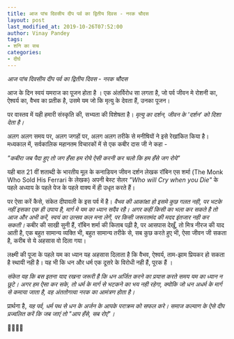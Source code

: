 ```yaml
---
title: आज पांच दिवसीय दीप पर्व का द्वितीय दिवस - नरक चौदस
layout: post
last_modified_at: 2019-10-26T07:52:00
author: Vinay Pandey
tags:
- शनि का सच
categories:
- दीर्घ
---
```

*आज पांच दिवसीय दीप पर्व का द्वितीय दिवस - नरक चौदस*

आज के दिन स्वयं यमराज का पूजन होता है । एक अंतर्विरोध सा लगता है, जो पर्व जीवन मे रोशनी का, ऐश्वर्य का, वैभव का प्रतीक है, उसमे यम जो कि मृत्यु के देवता हैं, उनका पूजन। 

पर वास्तव में यही हमारी संस्कृति की, सभ्यता की विशेषता है। *मृत्यु का दर्शन, जीवन के 'दर्शन' को दिशा देता है।*  

अलग अलग समय पर, अलग जगहों पर, अलग अलग तरीके से मनीषियों ने इसे रेखांकित किया है। मध्यकाल में, सर्वकालिक महानतम विचारकों में से एक कबीर दास जी ने कहा -

_*"कबीरा जब पैदा हुए*_
_*तो जग हँसा हम रोये*_
_*ऐसी करनी कर चलो*_
_*कि हम हँसे जग रोये"*_

यही बात 21 वीं शताब्दी के भारतीय मूल के कनाडियन जीवन दर्शन लेखक रॉबिन एस शर्मा (The Monk Who Sold His Ferrari के लेखक) अपनी बेस्ट सेलर _"Who will Cry when you Die"_ के पहले अध्याय के पहले पेज के पहले वाक्य में ही उधृत करते हैं। 

पर ऐसा करें कैसे, संकेत दीपावली के इस पर्व में है। *वैभव की आकांक्षा हो इसमे कुछ गलत नही, पर भटके नहीं इसका एक ही उपाय है, मार्ग मे यम का ध्यान सदैव रहै। अगर कहीं किसी का भला कर सकते है तो आज और अभी करें, स्वयं का उत्सव कल मना लेगें, पर किसी जरूरतमंद की मदद इंतजार नही कर सकती।* कबीर की साखी सुनी हैं, रॉबिन शर्मा की किताब पढ़ी है, पर आसपास देखूँ, तो मित्र नीरज की याद आती है, एक बहुत सामान्य व्यक्ति भी, बहुत सामान्य तरीके से, सब कुछ करते हुए भी, ऐसा जीवन जी सकता है, करीब से ये अहसास वो दिला गया। 

लक्ष्मी की पूजा के पहले यम का ध्यान यह अहसास दिलाता है कि वैभव, ऐश्वर्य, ताम-झाम प्रियकर हो सकता है स्थायी नही है। यह भी कि धन और धर्म एक दूसरे के विरोधी नही हैं, पूरक हैं । 

*संकेत यह कि बस इतना याद रखना जरूरी है कि धन अर्जित करने का प्रयास करते समय यम का ध्यान न छूटे। अगर हम ऐसा कर सके, तो धर्म के मार्ग से भटकने का भय नही रहेगा, क्योकि जो धन अधर्म के मार्ग से कमाया जाता है, वह अंततोगत्वा नरक का आमंत्रण होता है।*

प्रार्थना है, 
*यह पर्व, धर्म पथ से धन के अर्जन के आपके पराक्रम को सफल करे। समाज कल्याण के ऐसे दीप प्रज्वलित करें कि जब जाएं तो "आप हँसे, सब रोएं"।*

🙏🌷🌷🙏



